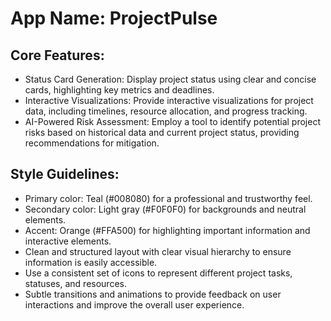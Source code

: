 # **App Name**: ProjectPulse

## Core Features:

- Status Card Generation: Display project status using clear and concise cards, highlighting key metrics and deadlines.
- Interactive Visualizations: Provide interactive visualizations for project data, including timelines, resource allocation, and progress tracking.
- AI-Powered Risk Assessment: Employ a tool to identify potential project risks based on historical data and current project status, providing recommendations for mitigation.

## Style Guidelines:

- Primary color: Teal (#008080) for a professional and trustworthy feel.
- Secondary color: Light gray (#F0F0F0) for backgrounds and neutral elements.
- Accent: Orange (#FFA500) for highlighting important information and interactive elements.
- Clean and structured layout with clear visual hierarchy to ensure information is easily accessible.
- Use a consistent set of icons to represent different project tasks, statuses, and resources.
- Subtle transitions and animations to provide feedback on user interactions and improve the overall user experience.